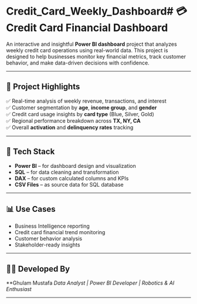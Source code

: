# Credit_Card_Weekly_Dashboard# 💳 Credit Card Financial Dashboard

An interactive and insightful **Power BI dashboard** project that analyzes weekly credit card operations using real-world data. This project is designed to help businesses monitor key financial metrics, track customer behavior, and make data-driven decisions with confidence.

---

## 📌 Project Highlights

✅ Real-time analysis of weekly revenue, transactions, and interest  
✅ Customer segmentation by **age**, **income group**, and **gender**  
✅ Credit card usage insights by **card type** (Blue, Silver, Gold)  
✅ Regional performance breakdown across **TX, NY, CA**  
✅ Overall **activation** and **delinquency rates** tracking

---

## 🔧 Tech Stack

- **Power BI** – for dashboard design and visualization  
- **SQL** – for data cleaning and transformation  
- **DAX** – for custom calculated columns and KPIs  
- **CSV Files** – as source data for SQL database

---

## 📊 Use Cases

- Business Intelligence reporting  
- Credit card financial trend monitoring  
- Customer behavior analysis  
- Stakeholder-ready insights

---

## 👨‍💼 Developed By

**Ghulam Mustafa
_Data Analyst | Power BI Developer | Robotics & AI Enthusiast_

---


